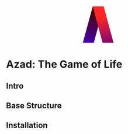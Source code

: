 <p align="center">
  <img src="doc_images/azad_big.png" height="100px"/>
</p>

# Azad: The Game of Life

## Intro

## Base Structure

## Installation